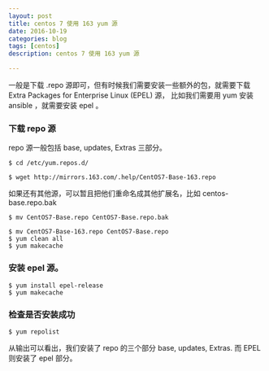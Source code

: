 ```yaml
---
layout: post
title: centos 7 使用 163 yum 源
date: 2016-10-19
categories: blog
tags: [centos]
description: centos 7 使用 163 yum 源

---
```


一般是下载 .repo 源即可，但有时候我们需要安装一些额外的包，就需要下载 Extra Packages for Enterprise Linux (EPEL) 源， 比如我们需要用 yum 安装 ansible ，就需要安装 epel 。

### 下载 repo 源

repo 源一般包括 base, updates, Extras 三部分。 

`$ cd /etc/yum.repos.d/ `

`$ wget http://mirrors.163.com/.help/CentOS7-Base-163.repo` 

如果还有其他源，可以暂且把他们重命名成其他扩展名，比如 centos-base.repo.bak 

`$ mv CentOS7-Base.repo CentOS7-Base.repo.bak`

    $ mv CentOS7-Base-163.repo CentOS7-Base.repo 
    $ yum clean all 
    $ yum makecache

### 安装 epel 源。

    $ yum install epel-release 
    $ yum makecache

### 检查是否安装成功

`$ yum repolist`

从输出可以看出，我们安装了 repo 的三个部分 base, updates, Extras. 而 EPEL 则安装了 epel 部分。